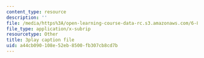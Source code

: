 ```yaml
---
content_type: resource
description: ''
file: /media/https%3A/open-learning-course-data-rc.s3.amazonaws.com/6-851-advanced-data-structures-spring-2012/a44cb090108e52eb8500fb307cb8cd7b_Mf9Nn9PbGsE.vtt
file_type: application/x-subrip
resourcetype: Other
title: 3play caption file
uid: a44cb090-108e-52eb-8500-fb307cb8cd7b
---
```

